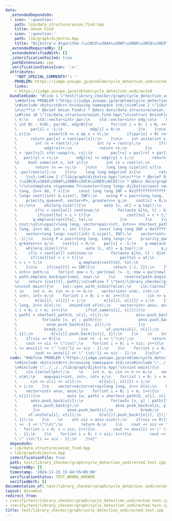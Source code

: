 ```yaml
---
data:
  _extendedDependsOn:
  - icon: ':question:'
    path: lib/data_structure/union_find.hpp
    title: Union Find
  - icon: ':question:'
    path: lib/graph/dijkstra.hpp
    title: "Dijkstra's Algorithm (\u30C0\u30A4\u30AF\u30B9\u30C8\u30E9\u6CD5)"
  _extendedRequiredBy: []
  _extendedVerifiedWith: []
  _isVerificationFailed: true
  _pathExtension: cpp
  _verificationStatusIcon: ':x:'
  attributes:
    '*NOT_SPECIAL_COMMENTS*': ''
    PROBLEM: https://judge.yosupo.jp/problem/cycle_detection_undirected
    links:
    - https://judge.yosupo.jp/problem/cycle_detection_undirected
  bundledCode: "#line 1 \"test/library_checker/graph/cycle_detection_undirected.test.cpp\"\
    \n#define PROBLEM \"https://judge.yosupo.jp/problem/cycle_detection_undirected\"\
    \n#include <bits/stdc++.h>\nusing namespace std;\n\n#line 2 \"lib/data_structure/union_find.hpp\"\
    \n\n/**\n * @brief Union Find\n * @docs docs/data_structure/union_find.md\n */\n\
    \n#line 10 \"lib/data_structure/union_find.hpp\"\n\nstruct UnionFind{\n    int\
    \ V;\n    std::vector<int> par;\n    std::vector<int> edg;\n\n    UnionFind(const\
    \ int N) : V(N), par(N), edg(N){\n        for(int i = 0; i < N; ++i){\n      \
    \      par[i] = -1;\n            edg[i] = 0;\n        }\n    }\n\n    int root(int\
    \ x){\n        assert(0 <= x && x < V);\n        if(par[x] < 0) return x;\n  \
    \      return par[x] = root(par[x]);\n    }\n\n    int unite(int x, int y){\n\
    \        int rx = root(x);\n        int ry = root(y);\n        if(rx == ry){\n\
    \            edg[rx]++;\n            return rx;\n        }\n        if(-par[rx]\
    \ < -par[ry]) std::swap(rx, ry);\n        par[rx] = par[rx] + par[ry];\n     \
    \   par[ry] = rx;\n        edg[rx] += edg[ry] + 1;\n        return rx;\n    }\n\
    \n    bool same(int x, int y){\n        int rx = root(x);\n        int ry = root(y);\n\
    \        return rx == ry;\n    }\n\n    long long size(int x){\n        return\
    \ -par[root(x)];\n    }\n\n    long long edge(int x){\n        return edg[root(x)];\n\
    \    }\n};\n#line 2 \"lib/graph/dijkstra.hpp\"\n\n/**\n * @brief Dijkstra's Algorithm\
    \ (\u30C0\u30A4\u30AF\u30B9\u30C8\u30E9\u6CD5)\n * @docs docs/graph/dijkstra.md\n\
    \ */\n\ntemplate <typename T>\nvector<long long> dijkstra(const vector<vector<array<long\
    \ long, 2>>> &G, T x){\n    const long long INF = 0x1fffffffffffffff;\n    vector<long\
    \ long> cost((int) G.size(), INF);\n    using P = pair<long long, long long>;\n\
    \    priority_queue<P, vector<P>, greater<>> q;\n    cost[x] = 0;\n    q.emplace(0,\
    \ x);\n\n    while(q.size()){\n        auto [c, at] = q.top();\n        q.pop();\n\
    \        if(c > cost[at]) continue;\n        for(auto &[to, t] : G[at]){\n   \
    \         if(cost[to] > c + t){\n                cost[to] = c + t;\n         \
    \       q.emplace(cost[to], to);\n            }\n        }\n    }\n    return\
    \ cost;\n}\n\npair<long long, vector<pair<int, int>>> shortest_path(const vector<vector<array<long\
    \ long, 2>>> &G, int s, int t){\n    const long long INF = 0x1fffffffffffffff;\n\
    \    vector<long long> cost((int) G.size(), INF);\n    vector<int> par((int) G.size(),\
    \ -1);\n    using P = pair<long long, long long>;\n    priority_queue<P, vector<P>,\
    \ greater<>> q;\n    cost[s] = 0;\n    par[s] = -1;\n    q.emplace(0, s);\n\n\
    \    while(q.size()){\n        auto [c, at] = q.top();\n        q.pop();\n   \
    \     if(c > cost[at]) continue;\n        for(auto &[to, t] : G[at]){\n      \
    \      if(cost[to] > c + t){\n                par[to] = at;\n                cost[to]\
    \ = c + t;\n                q.emplace(cost[to], to);\n            }\n        }\n\
    \    }\n\n    if(cost[t] == INF){\n        return {-1, {}};\n    }\n    vector<pair<int,\
    \ int>> path;\n    for(int now = t; par[now] != -1; now = par[now]){\n       \
    \ path.emplace_back(par[now], now);\n    }\n    reverse(path.begin(), path.end());\n\
    \n    return {cost[t], path};\n}\n#line 7 \"test/library_checker/graph/cycle_detection_undirected.test.cpp\"\
    \n\nint main(){\n    ios::sync_with_stdio(false);\n    cin.tie(nullptr);\n   \
    \ \n    int n, m; cin >> n >> m;\n    vector<int> u(m), v(m);\n    map<pair<int,\
    \ int>, int> e;\n    for(int i = 0; i < m; i++){\n        cin >> u[i] >> v[i];\n\
    \        e[{u[i], v[i]}] = i;\n        e[{v[i], u[i]}] = i;\n    }\n    vector<vector<array<long\
    \ long, 2>>> G(n);\n    UnionFind uf(n);\n    vector<int> ansv, anse;\n    for(int\
    \ i = 0; i < m; i++){\n        if(uf.same(u[i], v[i])){\n            auto [w,\
    \ path] = shortest_path(G, u[i], v[i]);\n            ansv.push_back(u[i]);\n \
    \           for(auto [x, y] : path){\n                ansv.push_back(y);\n   \
    \             anse.push_back(e[{x, y}]);\n            }\n            anse.push_back(i);\n\
    \            break;\n        }\n        uf.unite(u[i], v[i]);\n        G[u[i]].push_back({v[i],\
    \ 1});\n        G[v[i]].push_back({u[i], 1});\n    }\n    \n    int siz = ansv.size();\n\
    \    if(siz == 0){\n        cout << -1 << \"\\n\";\n        return 0;\n    }\n\
    \    cout << siz << \"\\n\";\n    for(int i = 0; i < siz; i++){\n        cout\
    \ << ansv[i] << \" \\n\"[i == siz - 1];\n    }\n    for(int i = 0; i < siz; i++){\n\
    \        cout << anse[i] << \" \\n\"[i == siz - 1];\n    }\n}\n"
  code: "#define PROBLEM \"https://judge.yosupo.jp/problem/cycle_detection_undirected\"\
    \n#include <bits/stdc++.h>\nusing namespace std;\n\n#include \"../../../lib/data_structure/union_find.hpp\"\
    \n#include \"../../../lib/graph/dijkstra.hpp\"\n\nint main(){\n    ios::sync_with_stdio(false);\n\
    \    cin.tie(nullptr);\n    \n    int n, m; cin >> n >> m;\n    vector<int> u(m),\
    \ v(m);\n    map<pair<int, int>, int> e;\n    for(int i = 0; i < m; i++){\n  \
    \      cin >> u[i] >> v[i];\n        e[{u[i], v[i]}] = i;\n        e[{v[i], u[i]}]\
    \ = i;\n    }\n    vector<vector<array<long long, 2>>> G(n);\n    UnionFind uf(n);\n\
    \    vector<int> ansv, anse;\n    for(int i = 0; i < m; i++){\n        if(uf.same(u[i],\
    \ v[i])){\n            auto [w, path] = shortest_path(G, u[i], v[i]);\n      \
    \      ansv.push_back(u[i]);\n            for(auto [x, y] : path){\n         \
    \       ansv.push_back(y);\n                anse.push_back(e[{x, y}]);\n     \
    \       }\n            anse.push_back(i);\n            break;\n        }\n   \
    \     uf.unite(u[i], v[i]);\n        G[u[i]].push_back({v[i], 1});\n        G[v[i]].push_back({u[i],\
    \ 1});\n    }\n    \n    int siz = ansv.size();\n    if(siz == 0){\n        cout\
    \ << -1 << \"\\n\";\n        return 0;\n    }\n    cout << siz << \"\\n\";\n \
    \   for(int i = 0; i < siz; i++){\n        cout << ansv[i] << \" \\n\"[i == siz\
    \ - 1];\n    }\n    for(int i = 0; i < siz; i++){\n        cout << anse[i] <<\
    \ \" \\n\"[i == siz - 1];\n    }\n}"
  dependsOn:
  - lib/data_structure/union_find.hpp
  - lib/graph/dijkstra.hpp
  isVerificationFile: true
  path: test/library_checker/graph/cycle_detection_undirected.test.cpp
  requiredBy: []
  timestamp: '2024-11-15 15:44:55+09:00'
  verificationStatus: TEST_WRONG_ANSWER
  verifiedWith: []
documentation_of: test/library_checker/graph/cycle_detection_undirected.test.cpp
layout: document
redirect_from:
- /verify/test/library_checker/graph/cycle_detection_undirected.test.cpp
- /verify/test/library_checker/graph/cycle_detection_undirected.test.cpp.html
title: test/library_checker/graph/cycle_detection_undirected.test.cpp
---
```

